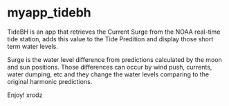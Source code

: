 # myapp_tidebh

TideBH is an app that retrieves the Current Surge from the NOAA real-time tide station, adds this value to the Tide Predition and display those short term water levels.

Surge is the water level difference from predictions calculated by the moon and sun positions. Those differences can occur by wind push, currents, water dumping, etc and they change the water levels comparing to the original harmonic predictions.

Enjoy!
xrodz
